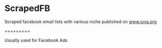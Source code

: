 ScrapedFB
=========

Scraped facebook email lists with various niche
published on www.iuya.org

=========

Usually used for Facebook Ads
